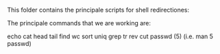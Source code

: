 This folder contains the principale scripts for shell redirectiones:

The principale commands that we are working are:

echo
cat
head
tail
find
wc
sort
uniq
grep
tr
rev
cut
passwd (5) (i.e. man 5 passwd)